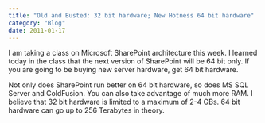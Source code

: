 ```yaml
---
title: "Old and Busted: 32 bit hardware; New Hotness 64 bit hardware"
category: "Blog"
date: 2011-01-17
---
```



I am taking a class on Microsoft SharePoint architecture this week. I learned today in the class that the next version of SharePoint will be 64 bit only. If you are going to be buying new server hardware, get 64 bit hardware.

Not only does SharePoint run better on 64 bit hardware, so does MS SQL Server and ColdFusion. You can also take advantage of much more RAM. I believe that 32 bit hardware is limited to a maximum of 2-4 GBs. 64 bit hardware can go up to 256 Terabytes in theory.
